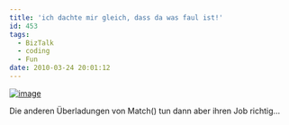 ```yaml
---
title: 'ich dachte mir gleich, dass da was faul ist!'
id: 453
tags:
  - BizTalk
  - coding
  - Fun
date: 2010-03-24 20:01:12
---
```


[![image](https://az275061.vo.msecnd.net/blogmedia/2010/03/image_thumb2.png "image")](https://az275061.vo.msecnd.net/blogmedia/2010/03/image33.png) 

Die anderen Überladungen von Match() tun dann aber ihren Job richtig…